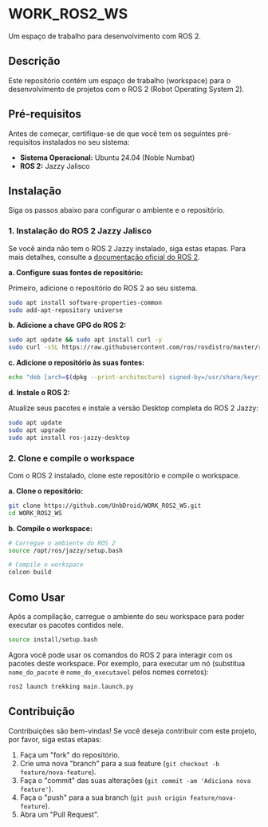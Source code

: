 # WORK\_ROS2\_WS

Um espaço de trabalho para desenvolvimento com ROS 2.

## Descrição

Este repositório contém um espaço de trabalho (workspace) para o desenvolvimento de projetos com o ROS 2 (Robot Operating System 2).

## Pré-requisitos

Antes de começar, certifique-se de que você tem os seguintes pré-requisitos instalados no seu sistema:

  * **Sistema Operacional:** Ubuntu 24.04 (Noble Numbat)
  * **ROS 2:** Jazzy Jalisco

## Instalação

Siga os passos abaixo para configurar o ambiente e o repositório.

### 1\. Instalação do ROS 2 Jazzy Jalisco

Se você ainda não tem o ROS 2 Jazzy instalado, siga estas etapas. Para mais detalhes, consulte a [documentação oficial do ROS 2](https://docs.ros.org/en/jazzy/Installation/Ubuntu-Install-Debs.html).

**a. Configure suas fontes de repositório:**

Primeiro, adicione o repositório do ROS 2 ao seu sistema.

```bash
sudo apt install software-properties-common
sudo add-apt-repository universe
```

**b. Adicione a chave GPG do ROS 2:**

```bash
sudo apt update && sudo apt install curl -y
sudo curl -sSL https://raw.githubusercontent.com/ros/rosdistro/master/ros.key -o /usr/share/keyrings/ros-archive-keyring.gpg
```

**c. Adicione o repositório às suas fontes:**

```bash
echo "deb [arch=$(dpkg --print-architecture) signed-by=/usr/share/keyrings/ros-archive-keyring.gpg] http://packages.ros.org/ros2/ubuntu $(. /etc/os-release && echo $UBUNTU_CODENAME) main" | sudo tee /etc/apt/sources.list.d/ros2.list > /dev/null
```

**d. Instale o ROS 2:**

Atualize seus pacotes e instale a versão Desktop completa do ROS 2 Jazzy:

```bash
sudo apt update
sudo apt upgrade
sudo apt install ros-jazzy-desktop
```

### 2\. Clone e compile o workspace

Com o ROS 2 instalado, clone este repositório e compile o workspace.

**a. Clone o repositório:**

```bash
git clone https://github.com/UnbDroid/WORK_ROS2_WS.git
cd WORK_ROS2_WS
```

**b. Compile o workspace:**

```bash
# Carregue o ambiente do ROS 2
source /opt/ros/jazzy/setup.bash

# Compile o workspace
colcon build
```

## Como Usar

Após a compilação, carregue o ambiente do seu workspace para poder executar os pacotes contidos nele.

```bash
source install/setup.bash
```

Agora você pode usar os comandos do ROS 2 para interagir com os pacotes deste workspace. Por exemplo, para executar um nó (substitua `nome_do_pacote` e `nome_do_executavel` pelos nomes corretos):

```bash
ros2 launch trekking main.launch.py
```

## Contribuição

Contribuições são bem-vindas\! Se você deseja contribuir com este projeto, por favor, siga estas etapas:

1.  Faça um "fork" do repositório.
2.  Crie uma nova "branch" para a sua feature (`git checkout -b feature/nova-feature`).
3.  Faça o "commit" das suas alterações (`git commit -am 'Adiciona nova feature'`).
4.  Faça o "push" para a sua branch (`git push origin feature/nova-feature`).
5.  Abra um "Pull Request".

